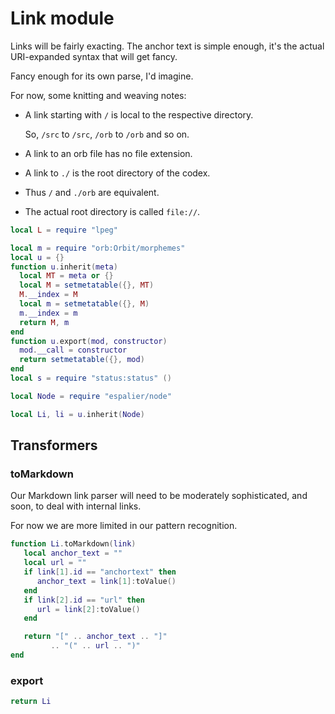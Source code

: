 # Link module

Links will be fairly exacting. The anchor text is simple enough, it's
the actual URI-expanded syntax that will get fancy.


Fancy enough for its own parse, I'd imagine.


For now, some knitting and weaving notes:


  -  A link starting with ``/`` is local to the respective directory.


     So, ``/src`` to ``/src``, ``/orb`` to ``/orb`` and so on.


  -  A link to an orb file has no file extension.


  -  A link to ``./`` is the root directory of the codex.


  -  Thus ``/`` and ``./orb`` are equivalent.


  -  The actual root directory is called ``file://``.



```lua
local L = require "lpeg"

local m = require "orb:Orbit/morphemes"
local u = {}
function u.inherit(meta)
  local MT = meta or {}
  local M = setmetatable({}, MT)
  M.__index = M
  local m = setmetatable({}, M)
  m.__index = m
  return M, m
end
function u.export(mod, constructor)
  mod.__call = constructor
  return setmetatable({}, mod)
end
local s = require "status:status" ()

local Node = require "espalier/node"
```
```lua
local Li, li = u.inherit(Node)
```
## Transformers


### toMarkdown

  Our Markdown link parser will need to be moderately sophisticated,
and soon, to deal with internal links.


For now we are more limited in our pattern recognition.

```lua
function Li.toMarkdown(link)
   local anchor_text = ""
   local url = ""
   if link[1].id == "anchortext" then
      anchor_text = link[1]:toValue()
   end
   if link[2].id == "url" then
      url = link[2]:toValue()
   end

   return "[" .. anchor_text .. "]"
         .. "(" .. url .. ")"
end
```
### export

```lua
return Li
```
